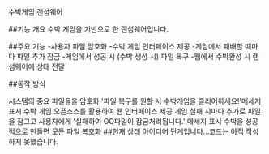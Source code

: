 수박게임 랜섬웨어

##기능 개요 수박 게임을 기반으로 한 랜섬웨어입니다.

##주요 기능 -사용자 파일 암호화 -수박 게임 인터페이스 제공 -게임에서 패배할 때마다 파일 추가 잠금 -게임에서 성공 시 (수박 생성 시) 파일 복구 -웹에서 수박완성 시 랜섬웨어에 상태 전달

##동작 방식

시스템의 중요 파일들을 암호화
'파일 복구를 원할 시 수박게임을 클리어하세요!'메세지 표시
수박 게임 오픈소스를 활용하여 웹 인터페이스 제공
게임 실패 시마다 추가로 파일을 잠그고 사용자에게 '실패하여 OO파일이 잠금처리됩니다.' 메세지 표시
수박을 성공적으로 만들면 모든 파일 복호화
##현재 상태 아이디어 단계입니다...코드는 아직 작성하지 못했습니다.
